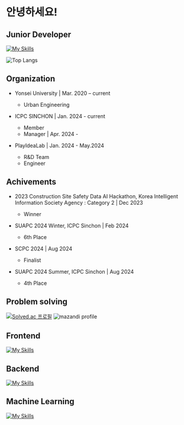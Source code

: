 # 안녕하세요!

## Junior Developer

[![My Skills](https://skillicons.dev/icons?i=python,cpp,git,github)](https://skillicons.dev)

![Top Langs](https://github-readme-stats.vercel.app/api/top-langs/?username=jiho7407&layout=compact)

## Organization

- Yonsei University  | Mar. 2020 – current
  - Urban Engineering

- ICPC SINCHON | Jan. 2024 - current
  - Member
  - Manager | Apr. 2024 -

- PlayIdeaLab | Jan. 2024 - May.2024
  - R&D Team
  - Engineer

## Achivements

- 2023 Construction Site Safety Data AI Hackathon, Korea Intelligent Information Society Agency : Category 2 | Dec 2023
  - Winner

- SUAPC 2024 Winter, ICPC Sinchon | Feb 2024
  - 6th Place
 
- SCPC 2024 | Aug 2024
  - Finalist

- SUAPC 2024 Summer, ICPC Sinchon | Aug 2024
  - 4th Place


## Problem solving

[![Solved.ac
프로필](http://mazassumnida.wtf/api/v2/generate_badge?boj=wlgh7407)](https://solved.ac/wlgh7407) 
![mazandi profile](http://mazandi.herokuapp.com/api?handle=wlgh7407&theme=warm)

## Frontend

[![My Skills](https://skillicons.dev/icons?i=html,css,js,svelte,bootstrap)](https://skillicons.dev)

## Backend

[![My Skills](https://skillicons.dev/icons?i=fastapi,supabase,sqlite,postgresql,aws)](https://skillicons.dev)

## Machine Learning

[![My Skills](https://skillicons.dev/icons?i=pytorch)](https://skillicons.dev)

<!--
**jiho7407/jiho7407** is a ✨ _special_ ✨ repository because its `README.md` (this file) appears on your GitHub profile.

Here are some ideas to get you started:

- 🔭 I’m currently working on ...
- 🌱 I’m currently learning ...
- 👯 I’m looking to collaborate on ...
- 🤔 I’m looking for help with ...
- 💬 Ask me about ...
- 📫 How to reach me: ...
- 😄 Pronouns: ...
- ⚡ Fun fact: ...
-->
